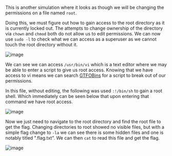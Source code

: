 This is another simulation where it looks as though we will be changing the permissions on a file named `root`. 

Doing this, we must figure out how to gain access to the root directory as it is currently locked out. The attempts to change ownership of the directory via `chown` and `chmod` both do not allow us to edit permissions. 
We can now use `sudo -l` to check what we can access as a superuser as we cannot touch the root directory without it. 

![image](https://github.com/JMacPort/picoCTFs/assets/145376972/8be01d20-372d-41bf-a752-86709c0c4444)

We can see we can access `/usr/bin/vi` which is a text editor where we may be able to enter a script to give us root access. Knowing that we have access to vi means we can search [GTFOBins](https://gtfobins.github.io/gtfobins/vi/) for a script to break out
of our permissions. 

In this file, without editing, the following was used `:!/bin/sh` to gain a root shell. Which immediately can be seen below that upon entering that command we have root access. 

![image](https://github.com/JMacPort/picoCTFs/assets/145376972/b604d800-f988-4810-ac6c-c70141fc5e1d)

Now we just need to navigate to the root directory and find the root file to get the flag. Changing directories to root showed no visible files, but with a simple flag change to `-la` we can see there is some hidden files and one is notably titled ".flag.txt".
We can then `cat` to read this file and get the flag. 

![image](https://github.com/JMacPort/picoCTFs/assets/145376972/77109a56-bab6-4df6-b3c6-de73853032b7)
